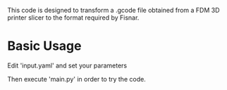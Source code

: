 This code is designed to transform a .gcode file obtained from a FDM 3D printer slicer to the format required by Fisnar.

# Basic Usage

Edit 'input.yaml' and set your parameters

Then execute 'main.py' in order to try the code.
